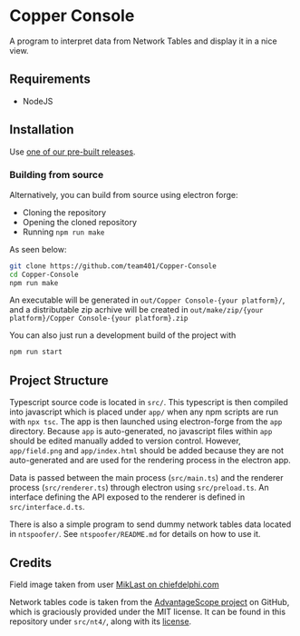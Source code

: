 # Copper Console

A program to interpret data from Network Tables and display it in a nice view.

## Requirements

- NodeJS

## Installation

Use [one of our pre-built releases](https://github.com/team401/Copper-Console/releases).

### Building from source

Alternatively, you can build from source using electron forge:

- Cloning the repository
- Opening the cloned repository
- Running `npm run make`

As seen below:

```bash
git clone https://github.com/team401/Copper-Console
cd Copper-Console
npm run make
```

An executable will be generated in `out/Copper Console-{your platform}/`, and a
distributable zip acrhive will be created in `out/make/zip/{your platform}/Copper Console-{your platform}.zip`

You can also just run a development build of the project with

```bash
npm run start
```

## Project Structure

Typescript source code is located in `src/`.
This typescript is then compiled into javascript which is placed under `app/`
when any npm scripts are run with `npx tsc`.
The app is then launched using electron-forge from the `app` directory.
Because `app` is auto-generated, no javascript files within `app` should be
edited manually added to version control. However, `app/field.png` and
`app/index.html` should be added because they are not auto-generated and are
used for the rendering process in the electron app.

Data is passed between the main process (`src/main.ts`) and the renderer process
(`src/renderer.ts`) through electron using `src/preload.ts`. An interface defining the
API exposed to the renderer is defined in `src/interface.d.ts`.

There is also a simple program to send dummy network tables data located in
`ntspoofer/`. See `ntspoofer/README.md` for details on how to use it.

## Credits

Field image taken from user [MikLast on chiefdelphi.com](https://www.chiefdelphi.com/t/2024-crescendo-top-down-field-renders/447764)

Network tables code is taken from the [AdvantageScope project](https://github.com/Mechanical-Advantage/AdvantageScope) on GitHub, which is graciously provided
under the MIT license. It can be found in this repository under `src/nt4/`,
along with its [license](https://github.com/team401/Copper-Console/blob/main/src/nt4/LICENSE).
